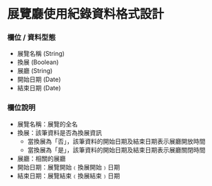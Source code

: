 展覽廳使用紀錄資料格式設計
==========================


### 欄位 / 資料型態 ###

- 展覽名稱 (String)
- 換展 (Boolean)
- 展廳 (String)
- 開始日期 (Date)
- 結束日期 (Date)


### 欄位說明 ###

- 展覽名稱：展覽的全名
- 換展：該筆資料是否為換展資訊
	- 當換展為「否」，該筆資料的開始日期及結束日期表示展廳開放時間
	- 當換展為「是」，該筆資料的開始日期及結束日期表示展廳關閉時間
- 展廳：相關的展廳
- 開始日期：展覽開始﹙換展開始﹚日期
- 結束日期：展覽結束﹙換展結束﹚日期



